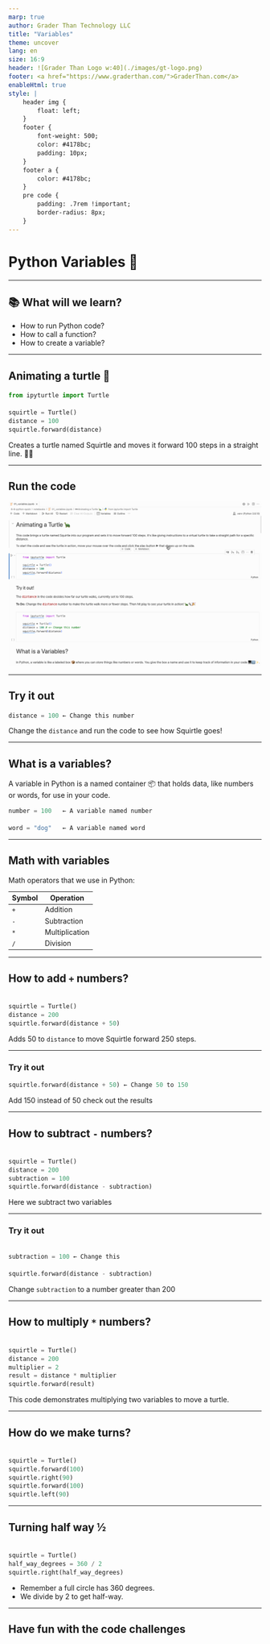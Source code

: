 ```yaml
---
marp: true
author: Grader Than Technology LLC
title: "Variables"
theme: uncover
lang: en
size: 16:9
header: ![Grader Than Logo w:40](./images/gt-logo.png)
footer: <a href="https://www.graderthan.com/">GraderThan.com</a>
enableHtml: true
style: |
    header img {
        float: left;
    }
    footer {
        font-weight: 500;
        color: #4178bc;
        padding: 10px;
    }
    footer a {
        color: #4178bc;
    }
    pre code {
        padding: .7rem !important;
        border-radius: 8px;
    }
---
```


# Python Variables 🐍

---

## 📚 What will we learn?

- How to run Python code?
- How to call a function?
- How to create a variable?

---

## Animating a turtle 🐢 
```py
from ipyturtle import Turtle

squirtle = Turtle()
distance = 100
squirtle.forward(distance)
```

Creates a turtle named Squirtle and moves it forward 100 steps in a straight line. 🐢👟

<!-- 
Code Breakdown

- `squirtle = Turtle()`: This line creates a new turtle named Squirtle in our code.
- `distance = 100`: We set a variable named `distance` to 100, which is the number of steps Squirtle will move.
- `squirtle.forward(distance)`: This makes Squirtle move forward 100 steps, the value we set for `distance`.
-->
---
<!-- _footer: "" -->

## Run the code

![selecting the Kernel w:900 ](./images/01/run-first-time.gif)

<!-- 
1) In the upper right corner of select the kernel "python 3.8"
2) Hover your mouse over the code cell and press the play button that appears to the right

Note: you only need to select the kernel the first time. Just press the play button for all future runs
-->
---

## Try it out

```py
distance = 100 ← Change this number
```

Change the `distance` and run the code to see how Squirtle goes!

<!--
Stop here and have the students complete the interactive "try it out" code cell in there notebook

They are asked to change the `distance`` to another number and checkout the results.
-->
---

## What is a variables?

A variable in Python is a named container 📦 that holds data, like numbers or words, for use in your code.

```py
number = 100   ← A variable named number

word = "dog"   ← A variable named word
```

<!--
Explain variables as named containers for data.

- Use `number = 100` as an example of storing a numbers.
  - We use `=` to tell python the variable number holds the number 100
  
- Use `word = "dog"` to show storing a string, they can have spaces.
  - Don't forget the quotes!
  - Single or double quotes it does not matter

- Emphasize variables' role in organizing and using data in code.
-->

---

## Math with variables

Math operators that we use in Python:

| Symbol   | Operation     |
|----------|---------------|
| `+`      | Addition      |
| `-`      | Subtraction   |
| `*`      | Multiplication|
| `/`      | Division      |

<!--
A list of basic math operations in python.

Students may be unfamiliar with using * for multiplication. Remind them that is we were to use `x` then would think it was a variable.

-->

---

## How to add `+` numbers?

```py

squirtle = Turtle()
distance = 200
squirtle.forward(distance + 50)

```

Adds 50 to `distance` to move Squirtle forward 250 steps.

<!-- 
Code Breakdown

- `squirtle = Turtle()`: Creates a new turtle, Squirtle.
- `distance = 200`: Sets `distance` to 200 steps.
- `squirtle.forward(distance + 50)`: Squirtle moves forward 250 steps (200 + 50).
-->


---

### Try it out

```py
squirtle.forward(distance + 50) ← Change 50 to 150
```

Add 150 instead of 50 check out the results

<!-- 
Result: the turtle will walk further
-->

---

## How to subtract `-` numbers?

```py

squirtle = Turtle()
distance = 200 
subtraction = 100
squirtle.forward(distance - subtraction)

```

Here we subtract two variables

<!-- 
Here we learn how to:
- define a new variable
- preform calculations using just variables

We create 2 variables then calculate the difference using just the variables instead of raw numbers

Student should think of the variables as named placeholders for the value they contain
-->

---

### Try it out

```py

subtraction = 100 ← Change this

squirtle.forward(distance - subtraction)

```

Change `subtraction` to a number greater than 200

<!-- 
Result: the turtle will move backwards
-->

---

## How to multiply `*` numbers?

```py

squirtle = Turtle()
distance = 200
multiplier = 2
result = distance * multiplier
squirtle.forward(result)

```

This code demonstrates multiplying two variables to move a turtle.

<!-- 
Here we learn how to:
- Perform multiplication using variables.
- Variables can be used to store the output of calculations

1) We create two variables, 'distance' and 'multiplier' 
2) Then use them to calculate a value and store it in 'result' 
3) 'result' is used to move the turtle.

Students should understand that variables act as containers for values 
-->

---

## How do we make turns?

```py

squirtle = Turtle()
squirtle.forward(100)
squirtle.right(90)
squirtle.forward(100)
squirtle.left(90)

```

<!-- 

- `squirtle.forward(100)` tells Squirtle to move straight ahead by 100 steps. It's like taking a long walk in a straight line.

- `squirtle.right(90)` tells Squirtle to turn to its right by 90 degrees. Imagine Squirtle facing right at a corner.

- After moving another 100 steps forward, `squirtle.left(90)` makes Squirtle turn left by 90 degrees, like taking another turn on its path.
-->

---

## Turning half way ½

```py

squirtle = Turtle()
half_way_degrees = 360 / 2
squirtle.right(half_way_degrees)

```

- Remember a full circle has 360 degrees. 
- We divide by 2 to get half-way.

<!-- 
`half_way_degrees = 360 / 2`

This calculates half of a circle. A full circle has 360 degrees, so dividing by 2 gives us 180 degrees for a half-circle.


`squirtle.right(half_way_degrees)`

Here, we tell Squirtle to turn right by the number of degrees in `half_way_degrees`, making a half-circle turn.
-->

--- 

## Have fun with the code challenges

<!-- 
There are a series of 6 different code challenges at the bottom of the notebook for the students to complete.
-->